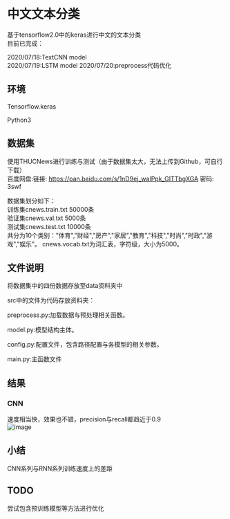 # 中文文本分类

基于tensorflow2.0中的keras进行中文的文本分类  
目前已完成：  
  
2020/07/18:TextCNN model  
2020/07/19:LSTM model
2020/07/20:preprocess代码优化


## 环境

Tensorflow.keras  

Python3  



## 数据集

使用THUCNews进行训练与测试（由于数据集太大，无法上传到Github，可自行下载）  
百度网盘:链接: https://pan.baidu.com/s/1nD9ej_waIPpk_GITTbgXGA  密码: 3swf  

数据集划分如下：  
训练集cnews.train.txt 50000条  
验证集cnews.val.txt 5000条  
测试集cnews.test.txt 10000条  
共分为10个类别："体育","财经","房产","家居","教育","科技","时尚","时政","游戏","娱乐"。
cnews.vocab.txt为词汇表，字符级，大小为5000。



## 文件说明

将数据集中的四份数据存放至data资料夹中  

src中的文件为代码存放资料夹：

preprocess.py:加载数据与预处理相关函数。

model.py:模型结构主体。

config.py:配置文件，包含路径配置与各模型的相关参数。

main.py:主函数文件

## 结果
### CNN
速度相当快，效果也不错，precision与recall都趋近于0.9  
![image](https://github.com/sun830910/Text_Classification/blob/master/img/CNN_result.png)


## 小结
CNN系列与RNN系列训练速度上的差距

## TODO  
尝试包含预训练模型等方法进行优化